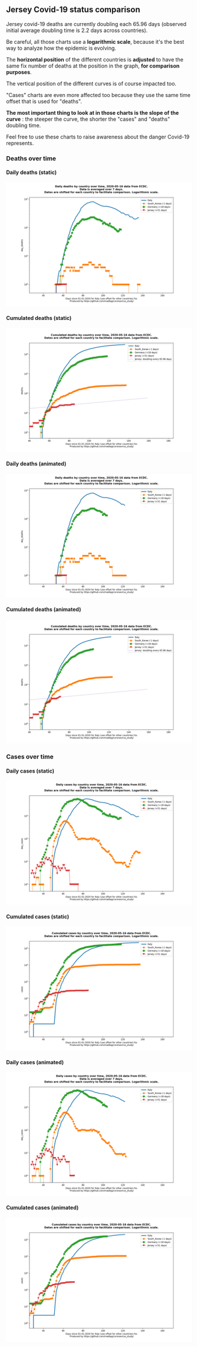 ## Jersey Covid-19 status comparison 

Jersey covid-19 deaths are currently doubling each 65.96 days (observed initial average doubling time is 2.2 days across countries).



Be careful, all those charts use a **logarithmic scale**, because it's the best way to analyze how the epidemic is evolving.
 
The **horizontal position** of the different countries is **adjusted** to have the same fix number of deaths at the position in the graph, **for comparison purposes**.

The vertical position of the different curves is of course impacted too.

"Cases" charts are even more affected too because they use the same time offset that is used for "deaths".

**The most important thing to look at in those charts is the slope of the curve** : the steeper the curve, the shorter the "cases" and "deaths" doubling time.

Feel free to use these charts to raise awareness about the danger Covid-19 represents. 


 
### Deaths over time
 
#### Daily deaths (static)
![Jersey covid-19 daily deaths static chart](https://raw.githubusercontent.com/madlag/coronavirus_study/master/notebooks/graphs/2020-05-16/countries/Jersey/2020-05-16_Jersey_day_deaths.png "Jersey covid-19 day_deaths static chart")   
 
#### Cumulated deaths (static)
![Jersey covid-19 cumulated deaths static chart](https://raw.githubusercontent.com/madlag/coronavirus_study/master/notebooks/graphs/2020-05-16/countries/Jersey/2020-05-16_Jersey_deaths.png "Jersey covid-19 deaths static chart")   
 
#### Daily deaths (animated)
![Jersey covid-19 daily deaths animated chart](https://raw.githubusercontent.com/madlag/coronavirus_study/master/notebooks/graphs/2020-05-16/countries/Jersey/2020-05-16_Jersey_day_deaths.gif "Jersey covid-19 day_deaths animated chart")   
 
#### Cumulated deaths (animated)
![Jersey covid-19 cumulated deaths animated chart](https://raw.githubusercontent.com/madlag/coronavirus_study/master/notebooks/graphs/2020-05-16/countries/Jersey/2020-05-16_Jersey_deaths.gif "Jersey covid-19 deaths animated chart")   

 
### Cases over time
 
#### Daily cases (static)
![Jersey covid-19 daily cases static chart](https://raw.githubusercontent.com/madlag/coronavirus_study/master/notebooks/graphs/2020-05-16/countries/Jersey/2020-05-16_Jersey_day_cases.png "Jersey covid-19 day_cases static chart")   
 
#### Cumulated cases (static)
![Jersey covid-19 cumulated cases static chart](https://raw.githubusercontent.com/madlag/coronavirus_study/master/notebooks/graphs/2020-05-16/countries/Jersey/2020-05-16_Jersey_cases.png "Jersey covid-19 cases static chart")   
 
#### Daily cases (animated)
![Jersey covid-19 daily cases animated chart](https://raw.githubusercontent.com/madlag/coronavirus_study/master/notebooks/graphs/2020-05-16/countries/Jersey/2020-05-16_Jersey_day_cases.gif "Jersey covid-19 day_cases animated chart")   
 
#### Cumulated cases (animated)
![Jersey covid-19 cumulated cases animated chart](https://raw.githubusercontent.com/madlag/coronavirus_study/master/notebooks/graphs/2020-05-16/countries/Jersey/2020-05-16_Jersey_cases.gif "Jersey covid-19 cases animated chart")   

